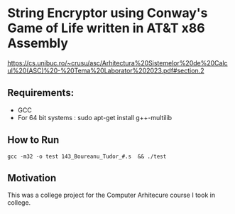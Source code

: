 # String Encryptor using Conway's Game of Life written in AT&T x86 Assembly
https://cs.unibuc.ro/~crusu/asc/Arhitectura%20Sistemelor%20de%20Calcul%20(ASC)%20-%20Tema%20Laborator%202023.pdf#section.2


## Requirements:
  - GCC
  - For 64 bit systems : sudo apt-get install g++-multilib


## How to Run

`gcc -m32 -o test 143_Boureanu_Tudor_#.s  && ./test`


## Motivation

This was a college project for the Computer Arhitecure course I took in college.

